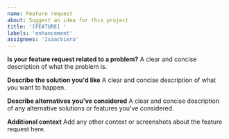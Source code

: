 ```yaml
---
name: Feature request
about: Suggest an idea for this project
title: '[FEATURE] '
labels: 'enhancement'
assignees: 'IsaacViera'
---
```


**Is your feature request related to a problem?**
A clear and concise description of what the problem is.

**Describe the solution you'd like**
A clear and concise description of what you want to happen.

**Describe alternatives you've considered**
A clear and concise description of any alternative solutions or features you've considered.

**Additional context**
Add any other context or screenshots about the feature request here.
